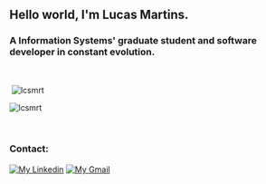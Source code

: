 <h2 align="left">Hello world, I'm Lucas Martins.</h2>
<h3 align="left">A Information Systems' graduate student and software developer in constant evolution.</h3>

<br>
<p>&nbsp;<img align="center" src="https://github-readme-stats.vercel.app/api?username=lcsmrt&theme=github_dark&count_private=true&show_icons=true&locale=en" alt="lcsmrt" /></p>

<p><img align="center" src="https://github-readme-stats.vercel.app/api/top-langs?username=lcsmrt&theme=github_dark&count_private=true&show_icons=true&locale=en&layout=compact" alt="lcsmrt" /></p>

<br>
<h3 align="left">Contact:</h3>
<p align="left">
  <a href="https://linkedin.com/in/lcsmrt" target="blank"><img align="center" src="https://img.shields.io/badge/LinkedIn-0077B5?style=for-the-badge&logo=linkedin&logoColor=white" alt="My Linkedin"/></a>
  <a href="mailto:lcsmrtakd@gmail.com" target="blank"> <img align="center" src="https://img.shields.io/badge/Gmail-D14836?style=for-the-badge&logo=gmail&logoColor=white" alt="My Gmail"/></a>
</p>
